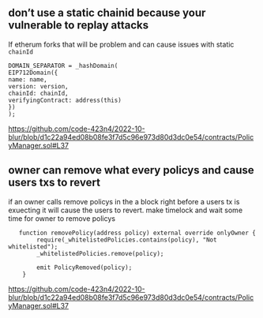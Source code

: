 ## don’t use a static chainid because your vulnerable to replay attacks
If etherum forks that will be problem and can cause issues with static `chainId`
```
DOMAIN_SEPARATOR = _hashDomain(
EIP712Domain({
name: name,
version: version,
chainId: chainId,
verifyingContract: address(this)
})
);
```
https://github.com/code-423n4/2022-10-blur/blob/d1c22a94ed08b08fe3f7d5c96e973d80d3dc0e54/contracts/PolicyManager.sol#L37

## owner can remove what every  policys and cause users txs to revert
if an owner calls remove policys in the a block right before a users tx is exuecting it will cause the users to revert.
make timelock and wait some time for owner to remove policys
```
   function removePolicy(address policy) external override onlyOwner {
        require(_whitelistedPolicies.contains(policy), "Not whitelisted");
        _whitelistedPolicies.remove(policy);

        emit PolicyRemoved(policy);
    }
```
https://github.com/code-423n4/2022-10-blur/blob/d1c22a94ed08b08fe3f7d5c96e973d80d3dc0e54/contracts/PolicyManager.sol#L37
